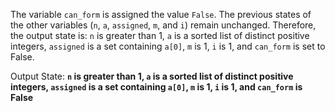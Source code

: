 The variable `can_form` is assigned the value `False`. The previous states of the other variables (`n`, `a`, `assigned`, `m`, and `i`) remain unchanged. Therefore, the output state is: `n` is greater than 1, `a` is a sorted list of distinct positive integers, `assigned` is a set containing `a[0]`, `m` is 1, `i` is 1, and `can_form` is set to False.

Output State: **`n` is greater than 1, `a` is a sorted list of distinct positive integers, `assigned` is a set containing `a[0]`, `m` is 1, `i` is 1, and `can_form` is False**